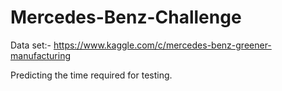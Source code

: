 # Mercedes-Benz-Challenge

Data set:- https://www.kaggle.com/c/mercedes-benz-greener-manufacturing

Predicting the time required for testing.

